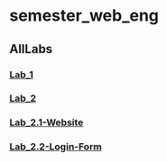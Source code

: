 # semester_web_eng

## AllLabs

### [Lab_1](https://safdarhussainmangnejo.github.io/semester_web_eng/Lab1%20HTML/Lab1.html)
### [Lab_2](https://safdarhussainmangnejo.github.io/semester_web_eng/Lab2%20HTML%20&%20CSS/Lab2-Safdar.html)
### [Lab_2.1-Website](https://safdarhussainmangnejo.github.io/semester_web_eng/Lab2%20HTML%20&%20CSS/Lab2-Task4.html)
### [Lab_2.2-Login-Form](file:///F:/Semester%206/Safdar%20Semester%206/Github%20data/semester_web_eng/Lab2%20HTML%20&%20CSS/task05.html)


